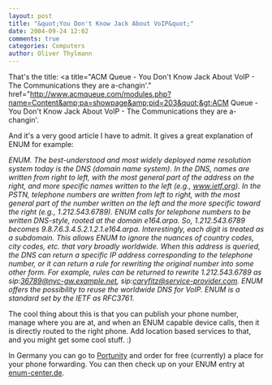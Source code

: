 ```yaml
---
layout: post
title: "&quot;You Don't Know Jack About VoIP&quot;"
date: 2004-09-24 12:02
comments: true
categories: Computers
author: Oliver Thylmann
---
```



That's the title: &lt;a title=&quot;ACM Queue - You Don't Know Jack About VoIP - The Communications they are a-changin'.&quot; href=&quot;http://www.acmqueue.com/modules.php?name=Content&amp;pa=showpage&amp;pid=203&quot;&gt;ACM Queue - You Don't Know Jack About VoIP - The Communications they are a-changin'.

And it's a very good article I have to admit. It gives a great explanation of ENUM for example: 

*ENUM. The best-understood and most widely deployed name resolution system today is the DNS (domain name system). In the DNS, names are written from right to left, with the most general part of the address on the right, and more specific names written to the left (e.g., www.ietf.org). In the PSTN, telephone numbers are written from left to right, with the most general part of the number written on the left and the more specific toward the right (e.g., 1.212.543.6789). ENUM calls for telephone numbers to be written DNS-style, rooted at the domain e164.arpa. So, 1.212.543.6789 becomes 9.8.7.6.3.4.5.2.1.2.1.e164.arpa. Interestingly, each digit is treated as a subdomain. This allows ENUM to ignore the nuances of country codes, city codes, etc. that vary broadly worldwide. When this address is queried, the DNS can return a specific IP address corresponding to the telephone number, or it can return a rule for rewriting the original number into some other form. For example, rules can be returned to rewrite 1.212.543.6789 as sip:36789@nyc-gw.example.net, sip:caryfitz@service-provider.com. ENUM offers the possibility to reuse the worldwide DNS for VoIP. ENUM is a standard set by the IETF as RFC3761.*

The cool thing about this is that you can publish your phone number, manage where you are at, and when an ENUM capable device calls, then it is directly routed to the right phone. Add location based services to that, and you might get some cool stuff. :)

In Germany you can go to [Portunity](http://www.portunity.net/enum) and order for free (currently) a place for your phone forwarding. You can then check up on your ENUM entry at [enum-center.de](http://www.enum-center.de/).


